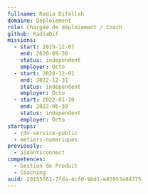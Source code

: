 ```yaml
---
fullname: Radia Difallah
domaine: Déploiement
role: Chargée de déploiement / Coach
github: RadiaDif
missions:
  - start: 2019-12-07
    end: 2020-09-30
    status: independent
    employer: Octo
  - start: 2020-12-01
    end: 2022-12-31
    status: independent
    employer: Octo
  - start: 2022-01-10
    end: 2022-06-30
    status: independent
    employer: Octo
startups:
  - rdv-service-public
  - metiers-numeriques
previously:
  - aidantsconnect
competences:
  - Gestion de Produit
  - Coaching
uuid: 20155f61-7fda-4cf0-9bd1-e83953e8d775
---
```

